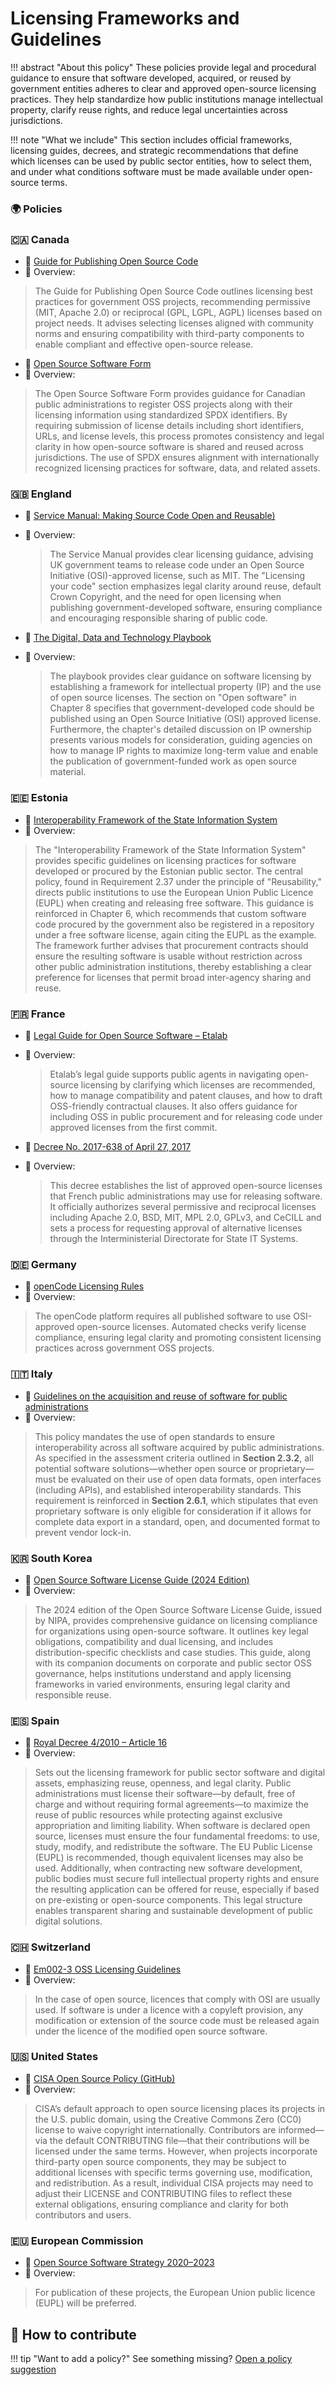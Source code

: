 # Licensing Frameworks and Guidelines

!!! abstract "About this policy"
      These policies provide legal and procedural guidance to ensure that software developed, acquired, or reused by government entities adheres to clear and approved open-source licensing practices. They help standardize how public institutions manage intellectual property, clarify reuse rights, and reduce legal uncertainties across jurisdictions.
  
!!! note "What we include"
      This section includes official frameworks, licensing guides, decrees, and strategic recommendations that define which licenses can be used by public sector entities, how to select them, and under what conditions software must be made available under open-source terms.

      
### 🌍  Policies

### 🇨🇦 Canada

* 🔗 [Guide for Publishing Open Source Code](https://www.canada.ca/en/government/system/digital-government/digital-government-innovations/open-source-software/guide-for-publishing-open-source-code.html)
* 📄 Overview:
> The Guide for Publishing Open Source Code outlines licensing best practices for government OSS projects, recommending permissive (MIT, Apache 2.0) or reciprocal (GPL, LGPL, AGPL) licenses based on project needs. It advises selecting licenses aligned with community norms and ensuring compatibility with third-party components to enable compliant and effective open-source release.

* 🔗 [Open Source Software Form](https://code.open.canada.ca/en/open-source-software-form.html)
* 📄 Overview:
> The Open Source Software Form provides guidance for Canadian public administrations to register OSS projects along with their licensing information using standardized SPDX identifiers. By requiring submission of license details including short identifiers, URLs, and license levels, this process promotes consistency and legal clarity in how open-source software is shared and reused across jurisdictions. The use of SPDX ensures alignment with internationally recognized licensing practices for software, data, and related assets.

### 🇬🇧 England

* 🔗 [Service Manual: Making Source Code Open and Reusable)](https://www.gov.uk/service-manual/technology/making-source-code-open-and-reusabley)
* 📄 Overview:
  > The Service Manual provides clear licensing guidance, advising UK government teams to release code under an Open Source Initiative (OSI)-approved license, such as MIT. The "Licensing your code" section emphasizes legal clarity around reuse, default Crown Copyright, and the need for open licensing when publishing government-developed software, ensuring compliance and encouraging responsible sharing of public code.

* 🔗 [The Digital, Data and Technology Playbook](https://www.gov.uk/government/publications/the-digital-data-and-technology-playbook/the-digital-data-and-technology-playbook)
* 📄 Overview:
  > The playbook provides clear guidance on software licensing by establishing a framework for intellectual property (IP) and the use of open source licenses. The section on "Open software" in Chapter 8 specifies that government-developed code should be published using an Open Source Initiative (OSI) approved license. Furthermore, the chapter's detailed discussion on IP ownership presents various models for consideration, guiding agencies on how to manage IP rights to maximize long-term value and enable the publication of government-funded work as open source material.

### 🇪🇪 Estonia

* 🔗 [Interoperability Framework of the State Information System](https://www.stat.ee/sites/default/files/2022-11/Estonian%20IT%20Interoperability%20Framework%20-%20Abridgement%20of%20Version%203.0.pdf)
* 📄 Overview:
> The "Interoperability Framework of the State Information System" provides specific guidelines on licensing practices for software developed or procured by the Estonian public sector. The central policy, found in Requirement 2.37 under the principle of "Reusability," directs public institutions to use the European Union Public Licence (EUPL) when creating and releasing free software. This guidance is reinforced in Chapter 6, which recommends that custom software code procured by the government also be registered in a repository under a free software license, again citing the EUPL as the example. The framework further advises that procurement contracts should ensure the resulting software is usable without restriction across other public administration institutions, thereby establishing a clear preference for licenses that permit broad inter-agency sharing and reuse.

### 🇫🇷 France

* 🔗 [Legal Guide for Open Source Software – Etalab](https://www.etalab.gouv.fr/accompagnement-logiciels-libres/)
* 📄 Overview:
  > Etalab’s legal guide supports public agents in navigating open-source licensing by clarifying which licenses are recommended, how to manage compatibility and patent clauses, and how to draft OSS-friendly contractual clauses. It also offers guidance for including OSS in public procurement and for releasing code under approved licenses from the first commit.

* 🔗 [Decree No. 2017-638 of April 27, 2017](https://www.legifrance.gouv.fr/jorf/article_jo/JORFARTI000034502563)
* 📄 Overview:
  > This decree establishes the list of approved open-source licenses that French public administrations may use for releasing software. It officially authorizes several permissive and reciprocal licenses including Apache 2.0, BSD, MIT, MPL 2.0, GPLv3, and CeCILL and sets a process for requesting approval of alternative licenses through the Interministerial Directorate for State IT Systems.


### 🇩🇪 Germany

* 🔗 [openCode Licensing Rules](https://opencode.de/en/about-opencode)
* 📄 Overview:
> The openCode platform requires all published software to use OSI-approved open-source licenses. Automated checks verify license compliance, ensuring legal clarity and promoting consistent licensing practices across government OSS projects.

### 🇮🇹 Italy

* 🔗 [Guidelines on the acquisition and reuse of software for public administrations](https://docs.italia.it/italia/developers-italia/gl-acquisition-and-reuse-software-for-pa-docs/en/stabile/index.html)
* 📄 Overview:
> This policy mandates the use of open standards to ensure interoperability across all software acquired by public administrations. As specified in the assessment criteria outlined in **Section 2.3.2**, all potential software solutions—whether open source or proprietary—must be evaluated on their use of open data formats, open interfaces (including APIs), and established interoperability standards. This requirement is reinforced in **Section 2.6.1**, which stipulates that even proprietary software is only eligible for consideration if it allows for complete data export in a standard, open, and documented format to prevent vendor lock-in.




### 🇰🇷 South Korea

* 🔗 [Open Source Software License Guide (2024 Edition)](https://www.oss.kr/oss_guide/show/9a73fa3c-c233-4e8b-8527-7d57ed7218f7)
* 📄 Overview:
> The 2024 edition of the Open Source Software License Guide, issued by NIPA, provides comprehensive guidance on licensing compliance for organizations using open-source software. It outlines key legal obligations, compatibility and dual licensing, and includes distribution-specific checklists and case studies. This guide, along with its companion documents on corporate and public sector OSS governance, helps institutions understand and apply licensing frameworks in varied environments, ensuring legal clarity and responsible reuse.

### 🇪🇸 Spain

* 🔗 [Royal Decree 4/2010 – Article 16](https://www.boe.es/buscar/act.php?id=BOE-A-2010-1331)
* 📄 Overview:
> Sets out the licensing framework for public sector software and digital assets, emphasizing reuse, openness, and legal clarity. Public administrations must license their software—by default, free of charge and without requiring formal agreements—to maximize the reuse of public resources while protecting against exclusive appropriation and limiting liability.
> When software is declared open source, licenses must ensure the four fundamental freedoms: to use, study, modify, and redistribute the software. The EU Public License (EUPL) is recommended, though equivalent licenses may also be used. Additionally, when contracting new software development, public bodies must secure full intellectual property rights and ensure the resulting application can be offered for reuse, especially if based on pre-existing or open-source components. This legal structure enables transparent sharing and sustainable development of public digital solutions.

### 🇨🇭 Switzerland

* 🔗 [Em002-3 OSS Licensing Guidelines](https://www.bk.admin.ch/bk/en/home/digitale-transformation-ikt-lenkung/bundesarchitektur/open_source_software/hilfsmittel_oss.html)
* 📄 Overview:
> In the case of open source, licences that comply with OSI are usually used. If software is under a licence with a copyleft provision, any modification or extension of the source code must be released again under the licence of the modified open source software.

### 🇺🇸 United States

* 🔗 [CISA Open Source Policy (GitHub)](https://github.com/cisagov/development-guide/blob/develop/open-source-policy/policy.md)
* 📄 Overview:
> CISA’s default approach to open source licensing places its projects in the U.S. public domain, using the Creative Commons Zero (CC0) license to waive copyright internationally. Contributors are informed—via the default CONTRIBUTING file—that their contributions will be licensed under the same terms. However, when projects incorporate third-party open source components, they may be subject to additional licenses with specific terms governing use, modification, and redistribution. As a result, individual CISA projects may need to adjust their LICENSE and CONTRIBUTING files to reflect these external obligations, ensuring compliance and clarity for both contributors and users.

### 🇪🇺 European Commission

* 🔗 [Open Source Software Strategy 2020–2023](https://commission.europa.eu/document/download/97e59978-42c0-4b4a-9406-8f1a86837530_en?filename=en_ec_open_source_strategy_2020-2023.pdf)
* 📄 Overview:
> For publication of these projects, the European Union public licence (EUPL) will be preferred.


## 🤝 How to contribute
  
!!! tip "Want to add a policy?"
      See something missing? [Open a policy suggestion](https://github.com/EL-BID/OSS_policies/issues/new?template=policy-suggestion.yml)